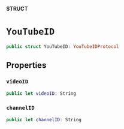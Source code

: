 **STRUCT**

# `YouTubeID`

```swift
public struct YouTubeID: YouTubeIDProtocol
```

## Properties
### `videoID`

```swift
public let videoID: String
```

### `channelID`

```swift
public let channelID: String
```

